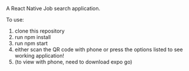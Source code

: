 A React Native Job search application.

To use:
1) clone this repository
2) run npm install
3) run npm start
4) either scan the QR code with phone or press the options listed to see working application!
5) (to view with phone, need to download expo go)
